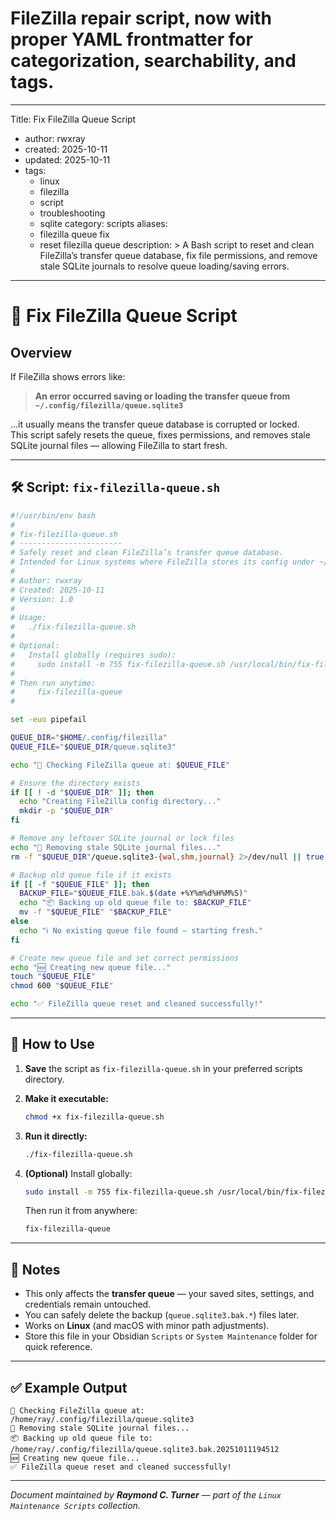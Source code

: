 # FileZilla repair script, now with proper YAML frontmatter for categorization, searchability, and tags.

---
Title: Fix FileZilla Queue Script
- author: rwxray
- created: 2025-10-11
- updated: 2025-10-11
- tags:
  - linux
  - filezilla
  - script
  - troubleshooting
  - sqlite
category: scripts
aliases:
  - filezilla queue fix
  - reset filezilla queue
description: >
  A Bash script to reset and clean FileZilla’s transfer queue database, fix file permissions,
  and remove stale SQLite journals to resolve queue loading/saving errors.
---

# 🧹 Fix FileZilla Queue Script

## Overview
If FileZilla shows errors like:

> **An error occurred saving or loading the transfer queue from `~/.config/filezilla/queue.sqlite3`**

…it usually means the transfer queue database is corrupted or locked.  
This script safely resets the queue, fixes permissions, and removes stale SQLite journal files — allowing FileZilla to start fresh.

---

## 🛠️ Script: `fix-filezilla-queue.sh`

```bash
#!/usr/bin/env bash
#
# fix-filezilla-queue.sh
# -----------------------
# Safely reset and clean FileZilla’s transfer queue database.
# Intended for Linux systems where FileZilla stores its config under ~/.config/filezilla/
#
# Author: rwxray
# Created: 2025-10-11
# Version: 1.0
#
# Usage:
#   ./fix-filezilla-queue.sh
#
# Optional:
#   Install globally (requires sudo):
#     sudo install -m 755 fix-filezilla-queue.sh /usr/local/bin/fix-filezilla-queue
#
# Then run anytime:
#     fix-filezilla-queue
#

set -euo pipefail

QUEUE_DIR="$HOME/.config/filezilla"
QUEUE_FILE="$QUEUE_DIR/queue.sqlite3"

echo "🔧 Checking FileZilla queue at: $QUEUE_FILE"

# Ensure the directory exists
if [[ ! -d "$QUEUE_DIR" ]]; then
  echo "Creating FileZilla config directory..."
  mkdir -p "$QUEUE_DIR"
fi

# Remove any leftover SQLite journal or lock files
echo "🧹 Removing stale SQLite journal files..."
rm -f "$QUEUE_DIR"/queue.sqlite3-{wal,shm,journal} 2>/dev/null || true

# Backup old queue file if it exists
if [[ -f "$QUEUE_FILE" ]]; then
  BACKUP_FILE="$QUEUE_FILE.bak.$(date +%Y%m%d%H%M%S)"
  echo "📦 Backing up old queue file to: $BACKUP_FILE"
  mv -f "$QUEUE_FILE" "$BACKUP_FILE"
else
  echo "ℹ️ No existing queue file found — starting fresh."
fi

# Create new queue file and set correct permissions
echo "🆕 Creating new queue file..."
touch "$QUEUE_FILE"
chmod 600 "$QUEUE_FILE"

echo "✅ FileZilla queue reset and cleaned successfully!"
````

---

## 📄 How to Use

1. **Save** the script as `fix-filezilla-queue.sh` in your preferred scripts directory.
2. **Make it executable:**

   ```bash
   chmod +x fix-filezilla-queue.sh
   ```
3. **Run it directly:**

   ```bash
   ./fix-filezilla-queue.sh
   ```
4. **(Optional)** Install globally:

   ```bash
   sudo install -m 755 fix-filezilla-queue.sh /usr/local/bin/fix-filezilla-queue
   ```

   Then run it from anywhere:

   ```bash
   fix-filezilla-queue
   ```

---

## 🧠 Notes

* This only affects the **transfer queue** — your saved sites, settings, and credentials remain untouched.
* You can safely delete the backup (`queue.sqlite3.bak.*`) files later.
* Works on **Linux** (and macOS with minor path adjustments).
* Store this file in your Obsidian `Scripts` or `System Maintenance` folder for quick reference.

---

## ✅ Example Output

```
🔧 Checking FileZilla queue at: /home/ray/.config/filezilla/queue.sqlite3
🧹 Removing stale SQLite journal files...
📦 Backing up old queue file to: /home/ray/.config/filezilla/queue.sqlite3.bak.20251011194512
🆕 Creating new queue file...
✅ FileZilla queue reset and cleaned successfully!
```

---

*Document maintained by **Raymond C. Turner** — part of the `Linux Maintenance Scripts` collection.*

